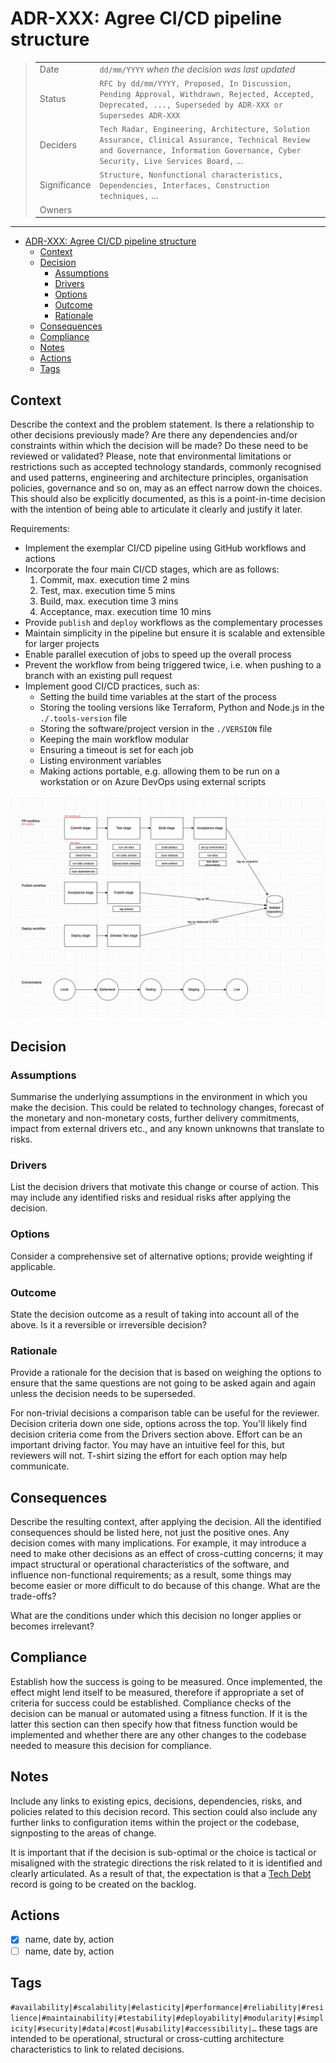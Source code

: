 # ADR-XXX: Agree CI/CD pipeline structure

>|              | |
>| ------------ | --- |
>| Date         | `dd/mm/YYYY` _when the decision was last updated_ |
>| Status       | `RFC by dd/mm/YYYY, Proposed, In Discussion, Pending Approval, Withdrawn, Rejected, Accepted, Deprecated, ..., Superseded by ADR-XXX or Supersedes ADR-XXX` |
>| Deciders     | `Tech Radar, Engineering, Architecture, Solution Assurance, Clinical Assurance, Technical Review and Governance, Information Governance, Cyber Security, Live Services Board,` ... |
>| Significance | `Structure, Nonfunctional characteristics, Dependencies, Interfaces, Construction techniques,` ... |
>| Owners       | |

---

- [ADR-XXX: Agree CI/CD pipeline structure](#adr-xxx-agree-cicd-pipeline-structure)
  - [Context](#context)
  - [Decision](#decision)
    - [Assumptions](#assumptions)
    - [Drivers](#drivers)
    - [Options](#options)
    - [Outcome](#outcome)
    - [Rationale](#rationale)
  - [Consequences](#consequences)
  - [Compliance](#compliance)
  - [Notes](#notes)
  - [Actions](#actions)
  - [Tags](#tags)

## Context

Describe the context and the problem statement. Is there a relationship to other decisions previously made? Are there any dependencies and/or constraints within which the decision will be made? Do these need to be reviewed or validated? Please, note that environmental limitations or restrictions such as accepted technology standards, commonly recognised and used patterns, engineering and architecture principles, organisation policies, governance and so on, may as an effect narrow down the choices. This should also be explicitly documented, as this is a point-in-time decision with the intention of being able to articulate it clearly and justify it later.

Requirements:

- Implement the exemplar CI/CD pipeline using GitHub workflows and actions
- Incorporate the four main CI/CD stages, which are as follows:
  1. Commit, max. execution time 2 mins
  2. Test, max. execution time 5 mins
  3. Build, max. execution time 3 mins
  4. Acceptance, max. execution time 10 mins
- Provide `publish` and `deploy` workflows as the complementary processes
- Maintain simplicity in the pipeline but ensure it is scalable and extensible for larger projects
- Enable parallel execution of jobs to speed up the overall process
- Prevent the workflow from being triggered twice, i.e. when pushing to a branch with an existing pull request
- Implement good CI/CD practices, such as:
  - Setting the build time variables at the start of the process
  - Storing the tooling versions like Terraform, Python and Node.js in the `./.tools-version` file
  - Storing the software/project version in the `./VERSION` file
  - Keeping the main workflow modular
  - Ensuring a timeout is set for each job
  - Listing environment variables
  - Making actions portable, e.g. allowing them to be run on a workstation or on Azure DevOps using external scripts

![CD Pipeline Structure](../diagrams/CD%20Pipeline%20Structure.png)

## Decision

### Assumptions

Summarise the underlying assumptions in the environment in which you make the decision. This could be related to technology changes, forecast of the monetary and non-monetary costs, further delivery commitments, impact from external drivers etc., and any known unknowns that translate to risks.

### Drivers

List the decision drivers that motivate this change or course of action. This may include any identified risks and residual risks after applying the decision.

### Options

Consider a comprehensive set of alternative options; provide weighting if applicable.

### Outcome

State the decision outcome as a result of taking into account all of the above. Is it a reversible or irreversible decision?

### Rationale

Provide a rationale for the decision that is based on weighing the options to ensure that the same questions are not going to be asked again and again unless the decision needs to be superseded.

For non-trivial decisions a comparison table can be useful for the reviewer. Decision criteria down one side, options across the top. You'll likely find decision criteria come from the Drivers section above. Effort can be an important driving factor.  You may have an intuitive feel for this, but reviewers will not. T-shirt sizing the effort for each option may help communicate.

## Consequences

Describe the resulting context, after applying the decision. All the identified consequences should be listed here, not just the positive ones. Any decision comes with many implications. For example, it may introduce a need to make other decisions as an effect of cross-cutting concerns; it may impact structural or operational characteristics of the software, and influence non-functional requirements; as a result, some things may become easier or more difficult to do because of this change. What are the trade-offs?

What are the conditions under which this decision no longer applies or becomes irrelevant?

## Compliance

Establish how the success is going to be measured. Once implemented, the effect might lend itself to be measured, therefore if appropriate a set of criteria for success could be established. Compliance checks of the decision can be manual or automated using a fitness function. If it is the latter this section can then specify how that fitness function would be implemented and whether there are any other changes to the codebase needed to measure this decision for compliance.

## Notes

Include any links to existing epics, decisions, dependencies, risks, and policies related to this decision record. This section could also include any further links to configuration items within the project or the codebase, signposting to the areas of change.

It is important that if the decision is sub-optimal or the choice is tactical or misaligned with the strategic directions the risk related to it is identified and clearly articulated. As a result of that, the expectation is that a [Tech Debt](./tech-debt.md) record is going to be created on the backlog.

## Actions

- [x] name, date by, action
- [ ] name, date by, action

## Tags

`#availability|#scalability|#elasticity|#performance|#reliability|#resilience|#maintainability|#testability|#deployability|#modularity|#simplicity|#security|#data|#cost|#usability|#accessibility|…` these tags are intended to be operational, structural or cross-cutting architecture characteristics to link to related decisions.
